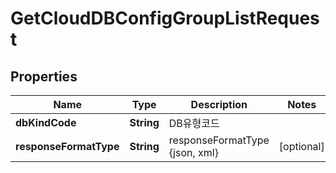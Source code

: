 
# GetCloudDBConfigGroupListRequest

## Properties
Name | Type | Description | Notes
------------ | ------------- | ------------- | -------------
**dbKindCode** | **String** | DB유형코드 | 
**responseFormatType** | **String** | responseFormatType {json, xml} |  [optional]



